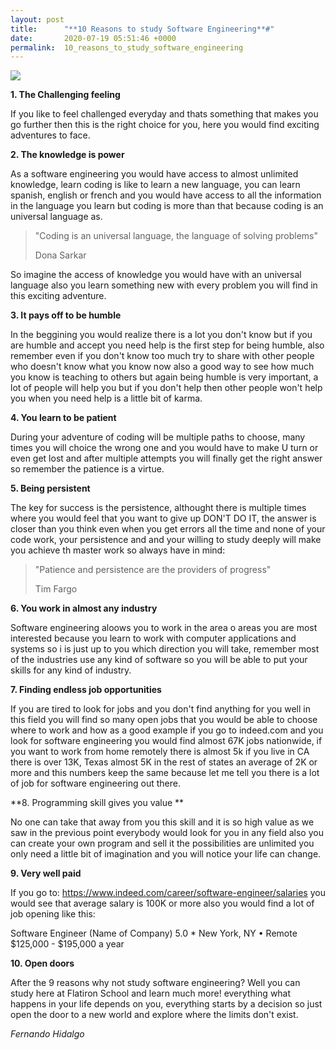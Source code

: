 ```yaml
---
layout: post
title:      "**10 Reasons to study Software Engineering**#"
date:       2020-07-19 05:51:46 +0000
permalink:  10_reasons_to_study_software_engineering
---
```


![](http://www.techinfluence.net/wp-content/uploads/2018/05/softwareengineer-660x400@2x.jpg)

**1. The Challenging feeling**

If you like to feel challenged everyday and thats something that makes you go further then this is the right choice for you, here you would find exciting adventures to face.


**2. The knowledge is power**

As a software engineering you would have access to almost unlimited knowledge, learn coding is like to learn a new language, you can learn spanish, english or french and you would have access to all the information in the language you learn but coding is more than that because coding is an universal language as.
> "Coding is an universal language, the language of solving problems" 
>  
>  Dona Sarkar

So imagine the access of knowledge you would have with an universal language also you learn something new with every problem you will find in this exciting adventure.
 
**3. It pays off to be humble**

In the beggining you would realize there is a lot you don't know but if you are humble and accept you need help is the first step for being humble, also remember even if you don't know too much try to share with other people who doesn't know what you know now also a good way to see how much you know is teaching to others but again being humble is very important, a lot of people will help you but if you don't help then other people won't help you when you need help is a little bit of karma.

**4. You learn to be patient**

During your adventure of coding will be multiple paths to choose, many times you will choice the wrong one and you would have to make U turn or even get lost and after multiple attempts you will finally get the right answer so remember the patience is a virtue.

**5. Being persistent**

The key for success is the persistence, althought there is multiple times where you would feel that you want to give up DON'T DO IT, the answer is closer than you think even when you get errors all the time and none of your code work, your persistence and and your willing to study deeply will make you achieve th master work so always have in mind:

> "Patience and persistence are the providers of progress"
> 
> Tim Fargo

**6. You work in almost any industry**

Software engineering aloows you to work in the area o areas you are most interested because you learn to work with computer applications and systems so i is just up to you which direction you will take, remember most of the industries use any kind of software so you will be able to put your skills for any kind of industry.

**7. Finding endless job opportunities**

If you are tired to look for jobs and you don't find anything for you well in this field you will find so many open jobs that you would be able to choose where to work and how as a good example if you go to indeed.com and you look for software engineering you would find almost 67K jobs nationwide, if you want to work from home remotely there is almost 5k if you live in CA there is over 13K, Texas almost 5K in the rest of states an average of 2K or more and this numbers keep the same because let me tell you there is a lot of job for software engineering out there.

**8. Programming skill gives you value **

No one can take that away from you this skill and it is so high value as we saw in the previous point everybody would look for you in any field also you can create your own program and sell it the possibilities are unlimited you only need a little bit of imagination and you will notice your life can change.

**9. Very well paid** 

If you go to:  https://www.indeed.com/career/software-engineer/salaries you would see that average salary is 100K or more also you would find a lot of job opening like this:

Software Engineer
(Name of Company) 5.0 * 
New York, NY • Remote
$125,000 - $195,000 a year

**10. Open doors**

After the 9 reasons why not study software engineering? Well you can study here at Flatiron School and learn much more! everything what happens in your life depends on you, everything starts by a decision so just open the door to a new world and explore where the limits don't exist.

*Fernando Hidalgo*
